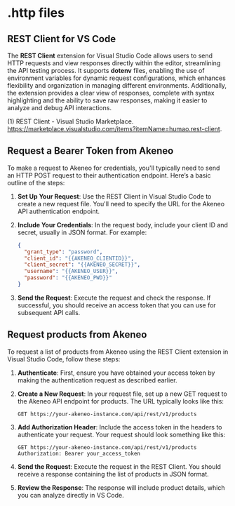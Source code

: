 # .http files

## REST Client for VS Code

The **REST Client** extension for Visual Studio Code allows users to send HTTP requests and view responses directly within the editor, streamlining the API testing process. It supports **dotenv** files, enabling the use of environment variables for dynamic request configurations, which enhances flexibility and organization in managing different environments. Additionally, the extension provides a clear view of responses, complete with syntax highlighting and the ability to save raw responses, making it easier to analyze and debug API interactions.

(1) REST Client - Visual Studio Marketplace. https://marketplace.visualstudio.com/items?itemName=humao.rest-client.

## Request a Bearer Token from Akeneo

To make a request to Akeneo for credentials, you'll typically need to send an HTTP POST request to their authentication endpoint. Here’s a basic outline of the steps:

1. **Set Up Your Request**: Use the REST Client in Visual Studio Code to create a new request file. You'll need to specify the URL for the Akeneo API authentication endpoint.

2. **Include Your Credentials**: In the request body, include your client ID and secret, usually in JSON format. For example:

   ```json
   {
     "grant_type": "password",
     "client_id": "{{AKENEO_CLIENTID}}",
     "client_secret": "{{AKENEO_SECRET}}",
     "username": "{{AKENEO_USER}}",
     "password": "{{AKENEO_PWD}}"
   }
   ```

3. **Send the Request**: Execute the request and check the response. If successful, you should receive an access token that you can use for subsequent API calls.

## Request products from Akeneo

To request a list of products from Akeneo using the REST Client extension in Visual Studio Code, follow these steps:

1. **Authenticate**: First, ensure you have obtained your access token by making the authentication request as described earlier.

2. **Create a New Request**: In your request file, set up a new GET request to the Akeneo API endpoint for products. The URL typically looks like this:

   ```
   GET https://your-akeneo-instance.com/api/rest/v1/products
   ```

3. **Add Authorization Header**: Include the access token in the headers to authenticate your request. Your request should look something like this:

   ```http
   GET https://your-akeneo-instance.com/api/rest/v1/products
   Authorization: Bearer your_access_token
   ```

4. **Send the Request**: Execute the request in the REST Client. You should receive a response containing the list of products in JSON format.

5. **Review the Response**: The response will include product details, which you can analyze directly in VS Code.

